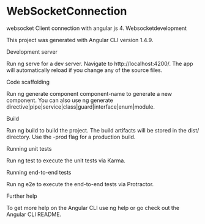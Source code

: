 # WebSocketConnection
websocket Client connection with angular js 4.
Websocketdevelopment

This project was generated with Angular CLI version 1.4.9.

Development server

Run ng serve for a dev server. Navigate to http://localhost:4200/. The app will automatically reload if you change any of the source files.

Code scaffolding

Run ng generate component component-name to generate a new component. You can also use ng generate directive|pipe|service|class|guard|interface|enum|module.

Build

Run ng build to build the project. The build artifacts will be stored in the dist/ directory. Use the -prod flag for a production build.

Running unit tests

Run ng test to execute the unit tests via Karma.

Running end-to-end tests

Run ng e2e to execute the end-to-end tests via Protractor.

Further help

To get more help on the Angular CLI use ng help or go check out the Angular CLI README.

